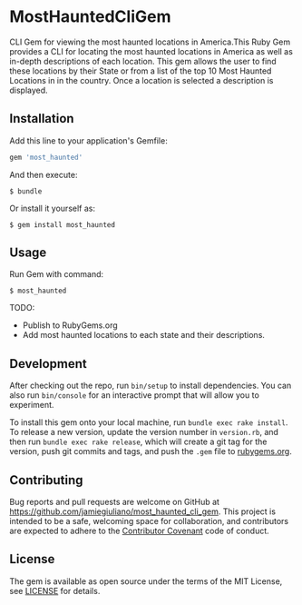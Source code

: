 # MostHauntedCliGem

CLI Gem for viewing the most haunted locations in America.This Ruby 
Gem provides a CLI for locating the most haunted locations in America 
as well as in-depth descriptions of each location. This gem allows the user to find these
locations by their State or from a list of the top 10 Most Haunted Locations in 
in the country. Once a location is selected a description is displayed.

## Installation

Add this line to your application's Gemfile:

```ruby
gem 'most_haunted'
```

And then execute:

    $ bundle

Or install it yourself as:

    $ gem install most_haunted

## Usage

Run Gem with command:

    $ most_haunted
    
TODO:
    
* Publish to RubyGems.org
* Add most haunted locations to each state and their descriptions.

## Development

After checking out the repo, run `bin/setup` to install dependencies. You can also run `bin/console` for an interactive prompt that will allow you to experiment.

To install this gem onto your local machine, run `bundle exec rake install`. To release a new version, update the version number in `version.rb`, and then run `bundle exec rake release`, which will create a git tag for the version, push git commits and tags, and push the `.gem` file to [rubygems.org](https://rubygems.org).

## Contributing

Bug reports and pull requests are welcome on GitHub at https://github.com/jamiegiuliano/most_haunted_cli_gem.
This project is intended to be a safe, welcoming space for collaboration, and contributors are expected to adhere to the [Contributor Covenant](https://www.contributor-covenant.org/) code of conduct.

## License 

The gem is available as open source under the terms of the MIT License, 
see [LICENSE](LICENSE.md) for details.
